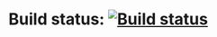 # Build status: [![Build status](https://ci.appveyor.com/api/projects/status/aqn8wy8w3dg6xl2c?svg=true)](https://ci.appveyor.com/project/TheVanr21/homework2-2)
